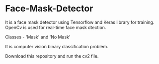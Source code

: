 # Face-Mask-Detector

It is a face mask detector using Tensorflow and Keras library for training.
OpenCv is used for real-time face mask dtection.

Classes - 'Mask' and 'No Mask'

It is computer vision binary classification problem.

Download this repository and run the cv2 file.
